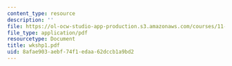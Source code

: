 ```yaml
---
content_type: resource
description: ''
file: https://ol-ocw-studio-app-production.s3.amazonaws.com/courses/11-201-gateway-planning-action-fall-2005/8afae903aebf74f1edaa62dccb1a9bd2_wkshp1.pdf
file_type: application/pdf
resourcetype: Document
title: wkshp1.pdf
uid: 8afae903-aebf-74f1-edaa-62dccb1a9bd2
---
```

